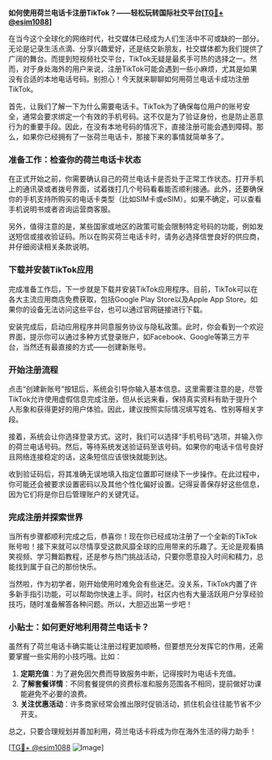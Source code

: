 **如何使用荷兰电话卡注册TikTok？——轻松玩转国际社交平台[[TG💪+ @esim1088](https://t.me/s/esim1088)]**

在当今这个全球化的网络时代，社交媒体已经成为人们生活中不可或缺的一部分。无论是记录生活点滴、分享兴趣爱好，还是结交新朋友，社交媒体都为我们提供了广阔的舞台。而提到短视频社交平台，TikTok无疑是最炙手可热的选择之一。然而，对于身处海外的用户来说，注册TikTok可能会遇到一些小麻烦，尤其是如果没有合适的本地电话号码。别担心！今天就来聊聊如何用荷兰电话卡成功注册TikTok。

首先，让我们了解一下为什么需要电话卡。TikTok为了确保每位用户的账号安全，通常会要求绑定一个有效的手机号码。这不仅是为了验证身份，也是防止恶意行为的重要手段。因此，在没有本地号码的情况下，直接注册可能会遇到障碍。那么，如果你已经拥有了一张荷兰电话卡，那接下来的事情就简单多了。

### 准备工作：检查你的荷兰电话卡状态

在正式开始之前，你需要确认自己的荷兰电话卡是否处于正常工作状态。打开手机上的通讯录或者拨号界面，试着拨打几个号码看看能否顺利接通。此外，还要确保你的手机支持所购买的电话卡类型（比如SIM卡或eSIM）。如果不确定，可以查看手机说明书或者咨询运营商客服。

另外，值得注意的是，某些国家或地区的政策可能会限制特定号码的功能，例如发送短信或接收验证码。所以在购买荷兰电话卡时，请务必选择信誉良好的供应商，并仔细阅读相关条款说明。

### 下载并安装TikTok应用

完成准备工作后，下一步就是下载并安装TikTok应用程序。目前，TikTok可以在各大主流应用商店免费获取，包括Google Play Store以及Apple App Store。如果你的设备无法访问这些平台，也可以通过官网链接进行下载。

安装完成后，启动应用程序并同意服务协议与隐私政策。此时，你会看到一个欢迎界面，提示你可以通过多种方式登录账户，如Facebook、Google等第三方平台，当然还有最直接的方式——创建新账号。

### 开始注册流程

点击“创建新账号”按钮后，系统会引导你输入基本信息。这里需要注意的是，尽管TikTok允许使用虚假信息完成注册，但从长远来看，保持真实资料有助于提升个人形象和获得更好的用户体验。因此，建议按照实际情况填写姓名、性别等相关字段。

接着，系统会让你选择登录方式。这时，我们可以选择“手机号码”选项，并输入你的荷兰电话号码。然后，等待系统发送验证码至该号码。如果你的电话卡信号良好且网络连接稳定的话，这条短信应该很快就能到达。

收到验证码后，将其准确无误地填入指定位置即可继续下一步操作。在此过程中，你可能还会被要求设置密码以及其他个性化偏好设置。记得妥善保存好这些信息，因为它们将是你日后管理账户的关键凭证。

### 完成注册并探索世界

当所有步骤都顺利完成之后，恭喜你！现在你已经成功注册了一个全新的TikTok账号啦！接下来就可以尽情享受这款风靡全球的应用带来的乐趣了。无论是观看搞笑视频、学习舞蹈教程，还是参与热门挑战活动，只要你愿意投入时间和精力，总能找到属于自己的那份快乐。

当然啦，作为初学者，刚开始使用时难免会有些迷茫。没关系，TikTok内置了许多新手指引功能，可以帮助你快速上手。同时，社区内也有大量活跃用户分享经验技巧，随时准备解答各种问题。所以，大胆迈出第一步吧！

### 小贴士：如何更好地利用荷兰电话卡？

虽然有了荷兰电话卡确实能让注册过程更加顺畅，但要想充分发挥它的作用，还需要掌握一些实用的小技巧哦。比如：

1. **定期充值**：为了避免因欠费而导致服务中断，记得按时为电话卡充值。
2. **了解套餐详情**：不同套餐提供的资费标准和服务范围各不相同，提前做好功课能避免不必要的浪费。
3. **关注优惠活动**：许多商家经常会推出限时促销活动，抓住机会往往能节省不少开支。

总之，只要合理规划并善加利用，荷兰电话卡将成为你在海外生活的得力助手！

[[TG💪+ @esim1088](https://t.me/s/esim1088) ![Image](https://i.postimg.cc/4NQfJmqS/Snipaste-2025-05-13-00-14-12.png)]